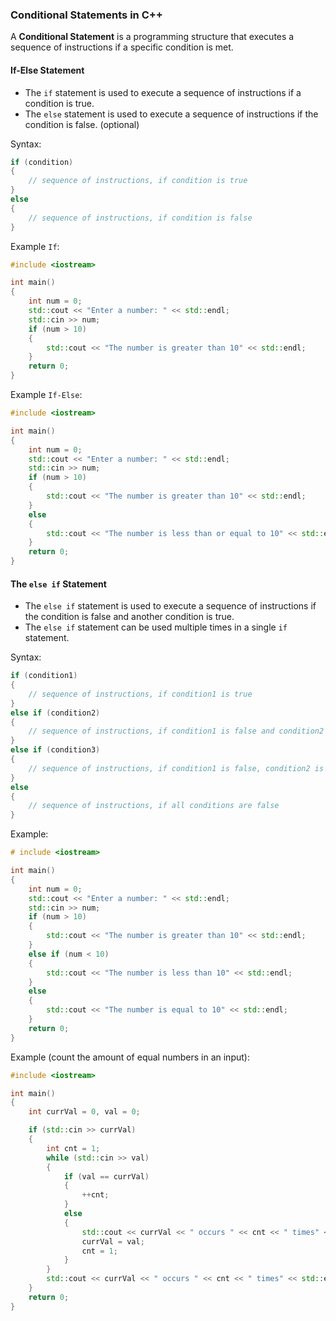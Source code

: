 ### Conditional Statements in C++

A **Conditional Statement** is a programming structure that executes a sequence of instructions if a specific condition is met.


#### If-Else Statement

- The `if` statement is used to execute a sequence of instructions if a condition is true.
- The `else` statement is used to execute a sequence of instructions if the condition is false. (optional)

Syntax:
```cpp
if (condition)
{
    // sequence of instructions, if condition is true
}
else
{
    // sequence of instructions, if condition is false
}
```

Example `If`:
```cpp
#include <iostream>

int main()
{
    int num = 0;
    std::cout << "Enter a number: " << std::endl;
    std::cin >> num;
    if (num > 10)
    {
        std::cout << "The number is greater than 10" << std::endl;
    }
    return 0;
}
```

Example `If-Else`:
```cpp
#include <iostream>

int main()
{
    int num = 0;
    std::cout << "Enter a number: " << std::endl;
    std::cin >> num;
    if (num > 10)
    {
        std::cout << "The number is greater than 10" << std::endl;
    }
    else
    {
        std::cout << "The number is less than or equal to 10" << std::endl;
    }
    return 0;
}
```

#### The `else if` Statement

- The `else if` statement is used to execute a sequence of instructions if the condition is false and another condition is true.
- The `else if` statement can be used multiple times in a single `if` statement.

Syntax:
```cpp
if (condition1)
{
    // sequence of instructions, if condition1 is true
}
else if (condition2)
{
    // sequence of instructions, if condition1 is false and condition2 is true
}
else if (condition3)
{
    // sequence of instructions, if condition1 is false, condition2 is false and condition3 is true
}
else
{
    // sequence of instructions, if all conditions are false
}
```

Example:
```cpp
# include <iostream>

int main()
{
    int num = 0;
    std::cout << "Enter a number: " << std::endl;
    std::cin >> num;
    if (num > 10)
    {
        std::cout << "The number is greater than 10" << std::endl;
    }
    else if (num < 10)
    {
        std::cout << "The number is less than 10" << std::endl;
    }
    else
    {
        std::cout << "The number is equal to 10" << std::endl;
    }
    return 0;
}
```

Example (count the amount of equal numbers in an input):

```cpp
#include <iostream>

int main()
{
    int currVal = 0, val = 0;

    if (std::cin >> currVal)
    {
        int cnt = 1;
        while (std::cin >> val)
        {
            if (val == currVal)
            {
                ++cnt;
            }
            else
            {
                std::cout << currVal << " occurs " << cnt << " times" << std::endl;
                currVal = val;
                cnt = 1;
            }
        }
        std::cout << currVal << " occurs " << cnt << " times" << std::endl;
    }
    return 0;
}
```